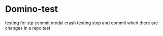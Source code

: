 # Domino-test
testing for stp commit modal crash
testing stop and commit when there are changes in a repo
test
